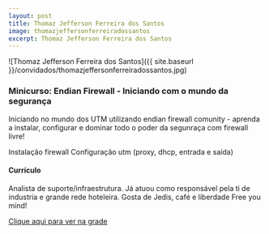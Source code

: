 ```yaml
---
layout: post
title: Thomaz Jefferson Ferreira dos Santos
image: thomazjeffersonferreiradossantos
excerpt: Thomaz Jefferson Ferreira dos Santos
---
```

![Thomaz Jefferson Ferreira dos Santos]({{ site.baseurl }}/convidados/thomazjeffersonferreiradossantos.jpg)


### Minicurso: Endian Firewall - Iniciando com o mundo da segurança

Iniciando no mundo dos UTM utilizando endian firewall comunity - aprenda a instalar, configurar e dominar todo o poder da segunraça com firewall livre!
 
 Instalação firewall
 Configuração utm (proxy, dhcp, entrada e saída)
 
 

#### Currículo
Analista de suporte/infraestrutura.
 Já atuou como responsável pela ti de industria e grande rede hoteleira.
 Gosta de Jedis, café e liberdade
 Free you mind!

[Clique aqui para ver na grade](http://sistema.ftsl.org.br/ftsl9/grade/detail.html?pid=177)

